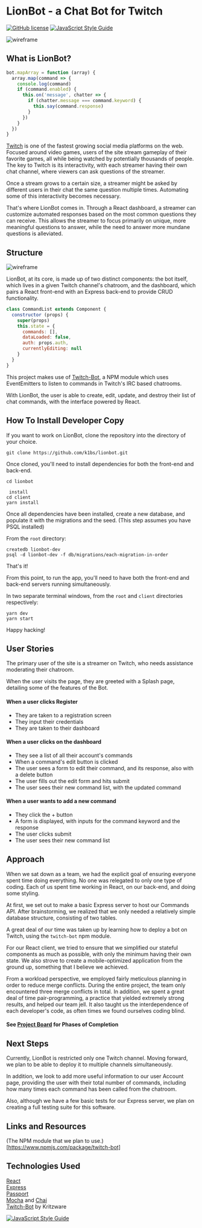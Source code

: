 # LionBot - a Chat Bot for Twitch
[![GitHub license](https://img.shields.io/github/license/k1bs/lionbot.svg)](https://github.com/k1bs/lionbot/blob/master/LICENSE)
[![JavaScript Style Guide](https://img.shields.io/badge/code_style-standard-brightgreen.svg)](https://standardjs.com)

![wireframe](./assets/home-example.png)

## What is LionBot?

```javascript
bot.mapArray = function (array) {
  array.map(command => {
    console.log(command)
    if (command.enabled) {
      this.on('message', chatter => {
        if (chatter.message === command.keyword) {
          this.say(command.response)
        }
      })
    }
  })
}
```

[Twitch](https://www.twitch.tv) is one of the fastest growing social media platforms on the web. Focused around video games, users of the site stream gameplay of their favorite games, all while being watched by potentially thousands of people. The key to Twitch is its interactivity, with each streamer having their own chat channel, where viewers can ask questions of the streamer.

Once a stream grows to a certain size, a streamer might be asked by different users in their chat the same question multiple times. Automating some of this interactivity becomes necessary.

That's where LionBot comes in. Through a React dashboard, a streamer can customize automated responses based on the most common questions they can receive. This allows the streamer to focus primarily on unique, more meaningful questions to answer, while the need to answer more mundane questions is alleviated.

## Structure

![wireframe](./assets/react-wireframe.png)

LionBot, at its core, is made up of two distinct components: the bot itself, which lives in a given Twitch channel's chatroom, and the dashboard, which pairs a React front-end with an Express back-end to provide CRUD functionality.

```javascript
class CommandList extends Component {
  constructor (props) {
    super(props)
    this.state = {
      commands: [],
      dataLoaded: false,
      auth: props.auth,
      currentlyEditing: null
    }
  }
}
```

This project makes use of [Twitch-Bot](https://www.npmjs.com/package/twitch-bot), a NPM module which uses EventEmitters to listen to commands in Twitch's IRC based chatrooms.

With LionBot, the user is able to create, edit, update, and destroy their list of chat commands, with the interface powered by React.

## How To Install Developer Copy

If you want to work on LionBot, clone the repository into the directory of your choice.

`git clone https://github.com/k1bs/lionbot.git`

Once cloned, you'll need to install dependencies for both the front-end and back-end.

```
cd lionbot

 install
cd client
yarn install
```

Once all dependencies have been installed, create a new database, and populate it with the migrations and the seed. (This step assumes you have PSQL installed)

From the `root` directory:

```
createdb lionbot-dev
psql -d lionbot-dev -f db/migrations/each-migration-in-order
```

That's it!

From this point, to run the app, you'll need to have both the front-end and back-end servers running simultaneously.

In two separate terminal windows, from the `root` and `client` directories respectively:

`yarn dev`  
`yarn start`

Happy hacking!

## User Stories

The primary user of the site is a streamer on Twitch, who needs assistance moderating their chatroom.

When the user visits the page, they are greeted with a Splash page, detailing some of the features of the Bot.

#### When a user clicks Register
- They are taken to a registration screen
- They input their credentials
- They are taken to their dashboard

#### When a user clicks on the dashboard
- They see a list of all their account's commands
- When a command's edit button is clicked
- The user sees a form to edit their command, and its response, also with a delete button
- The user fills out the edit form and hits submit
- The user sees their new command list, with the updated command

#### When a user wants to add a new command
- They click the + button
- A form is displayed, with inputs for the command keyword and the response
- The user clicks submit
- The user sees their new command list

## Approach

When we sat down as a team, we had the explicit goal of ensuring everyone spent time doing everything. No one was relegated to only one type of coding. Each of us spent time working in React, on our back-end, and doing some styling.

At first, we set out to make a basic Express server to host our Commands API. After brainstorming, we realized that we only needed a relatively simple database structure, consisting of two tables.

A great deal of our time was taken up by learning how to deploy a bot on Twitch, using the `twitch-bot` npm module.

For our React client, we tried to ensure that we simplified our stateful components as much as possible, with only the minimum having their own state. We also strove to create a mobile-optimized application from the ground up, something that I believe we achieved.

From a workload perspective, we employed fairly meticulous planning in order to reduce merge conflicts. During the entire project, the team only encountered three merge conflicts in total. In addition, we spent a great deal of time pair-programming, a practice that yielded extremely strong results, and helped our team jell. It also taught us the interdependence of each developer's code, as often times we found ourselves coding blind.

#### See [Project Board](https://github.com/k1bs/lionbot/projects/1) for Phases of Completion

## Next Steps

Currently, LionBot is restricted only one Twitch channel. Moving forward, we plan to be able to deploy it to multiple channels simultaneously.

In addition, we look to add more useful information to our user Account page, providing the user with their total number of commands, including how many times each command has been called from the chatroom.

Also, although we have a few basic tests for our Express server, we plan on creating a full testing suite for this software.

## Links and Resources

(The NPM module that we plan to use.)[https://www.npmjs.com/package/twitch-bot]

## Technologies Used

[React](https://reactjs.org/)  
[Express](https://github.com/expressjs/express)  
[Passport](https://www.npmjs.com/package/passport)  
[Mocha](https://mochajs.org/) and [Chai](http://chaijs.com/)  
[Twitch-Bot](https://github.com/kritzware/twitch-bot) by Kritzware  


[![JavaScript Style Guide](https://cdn.rawgit.com/standard/standard/master/badge.svg)](https://github.com/standard/standard)
